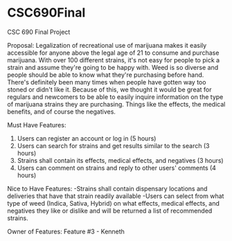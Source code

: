 # CSC690Final
CSC 690 Final Project

Proposal:
Legalization of recreational use of marijuana makes it easily accessible for
anyone above the legal age of 21 to consume and purchase marijuana. With over 100 different strains, it's not easy for people to pick a strain and assume they're going to be happy with. Weed is so diverse and people should be able to know what they're purchasing before hand.  There's definitely been many times when people have gotten way too stoned or didn't like it.  Because of this, we thought it would be great for regulars and newcomers to be able to easily inquire information on the type of marijuana strains they are purchasing. Things like the effects, the medical benefits, and of course the negatives.  
	
Must Have Features:
1) Users can register an account or log in (5 hours)
2) Users can search for strains and get results similar to the search (3 hours)
3) Strains shall contain its effects, medical effects, and negatives (3 hours)
4) Users can comment on strains and reply to other users' comments (4 hours)

Nice to Have Features:
-Strains shall contain dispensary locations and deliveries that have that strain readily available
-Users can select from what type of weed (Indica, Sativa, Hybrid) on what effects, medical effects, and negatives they like or dislike and will be returned a list of recommended strains.

Owner of Features: 
Feature #3 - Kenneth